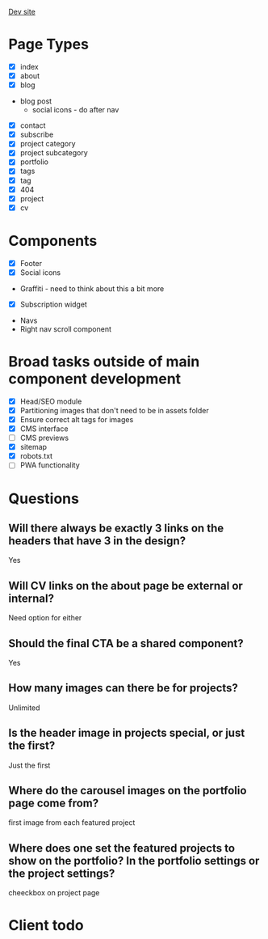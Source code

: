 [Dev site](https://alexander-golob.netlify.com)

# Page Types

- [x] index
- [x] about
- [x] blog
- blog post
  - social icons - do after nav
- [x] contact
- [x] subscribe
- [x] project category
- [x] project subcategory
- [x] portfolio
- [x] tags
- [x] tag
- [x] 404
- [x] project
- [x] cv

# Components

- [x] Footer
- [x] Social icons
- Graffiti - need to think about this a bit more
- [x] Subscription widget
- Navs
- Right nav scroll component

# Broad tasks outside of main component development

- [x] Head/SEO module
- [x] Partitioning images that don't need to be in assets folder
- [x] Ensure correct alt tags for images
- [x] CMS interface
- [ ] CMS previews
- [x] sitemap
- [x] robots.txt
- [ ] PWA functionality

# Questions

## Will there always be exactly 3 links on the headers that have 3 in the design?

Yes

## Will CV links on the about page be external or internal?

Need option for either

## Should the final CTA be a shared component?

Yes

## How many images can there be for projects?

Unlimited

## Is the header image in projects special, or just the first?

Just the first

## Where do the carousel images on the portfolio page come from?

first image from each featured project

## Where does one set the featured projects to show on the portfolio? In the portfolio settings or the project settings?

cheeckbox on project page

# Client todo
